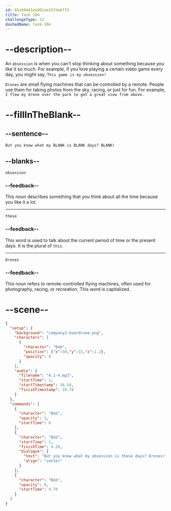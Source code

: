 ```yaml
---
id: 65a50441ea961ee157da6ff3
title: Task 104
challengeType: 22
dashedName: task-104
---
```


<!-- (Audio) Bob: But you know what my obsession is these days? Drones! -->

# --description--

An `obsession` is when you can't stop thinking about something because you like it so much. For example, if you love playing a certain video game every day, you might say, `This game is my obsession!`

`Drones` are small flying machines that can be controlled by a remote. People use them for taking photos from the sky, racing, or just for fun. For example, `I flew my drone over the park to get a great view from above.`

# --fillInTheBlank--

## --sentence--

`But you know what my BLANK is BLANK days? BLANK!`

## --blanks--

`obsession`

### --feedback--

This noun describes something that you think about all the time because you like it a lot.

---

`these`

### --feedback--

This word is used to talk about the current period of time or the present days. It is the plural of `this`.

---

`Drones`

### --feedback--

This noun refers to remote-controlled flying machines, often used for photography, racing, or recreation. This word is capitalized.

# --scene--

```json
{
  "setup": {
    "background": "company2-boardroom.png",
    "characters": [
      {
        "character": "Bob",
        "position": {"x":50,"y":15,"z":1.2},
        "opacity": 0
      }
    ],
    "audio": {
      "filename": "4.1-4.mp3",
      "startTime": 1,
      "startTimestamp": 36.58,
      "finishTimestamp": 39.78
    }
  },
  "commands": [
    {
      "character": "Bob",
      "opacity": 1,
      "startTime": 0
    },
    {
      "character": "Bob",
      "startTime": 1,
      "finishTime": 4.20,
      "dialogue": {
        "text": "But you know what my obsession is these days? Drones!",
        "align": "center"
      }
    },
    {
      "character": "Bob",
      "opacity": 0,
      "startTime": 4.70
    }
  ]
}
```
